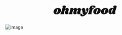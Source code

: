 <h1 align="center">
  <br>
  <a href="#"><img src="https://raw.githubusercontent.com/christopher-cornet/ohmyfood/master/assets/images/logo/ohmyfood.png" alt="OhMyFood" width="200"></a>
  <br>
</h1>

![image](https://github.com/christopher-cornet/ohmyfood/assets/115154379/2c51780e-2d75-4ed4-82b6-c17f57b0ff6c)
